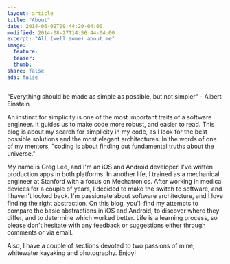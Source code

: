 ```yaml
---
layout: article
title: "About"
date: 2014-06-02T09:44:20-04:00
modified: 2014-08-27T14:56:44-04:00
excerpt: "All (well some) about me"
image:
  feature:
  teaser:
  thumb:
share: false
ads: false
---
```


"Everything should be made as simple as possible, but not simpler" - Albert Einstein

An instinct for simplicity is one of the most important traits of a software engineer.  It guides us to make code more robust, and easier to read.  This blog is about my search for simplicity in my code, as I look for the best possible solutions and the most elegant architectures.  In the words of one of my mentors, "coding is about finding out fundamental truths about the universe." 

My name is Greg Lee, and I'm an iOS and Android developer.  I've written production apps in both platforms.  In another life, I trained as a mechanical engineer at Stanford with a focus on Mechatronics.  After working in medical devices for a couple of years, I decided to make the switch to software, and I haven't looked back.  I'm passionate about software architecture, and I love finding the right abstraction.  On this blog, you'll find my attempts to compare the basic abstractions in iOS and Android, to discover where they differ, and to determine which worked better.  Life is a learning process, so please don't hesitate with any feedback or suggestions either through comments or via email.  

Also, I have a couple of sections devoted to two passions of mine, whitewater kayaking and photography.  Enjoy!

